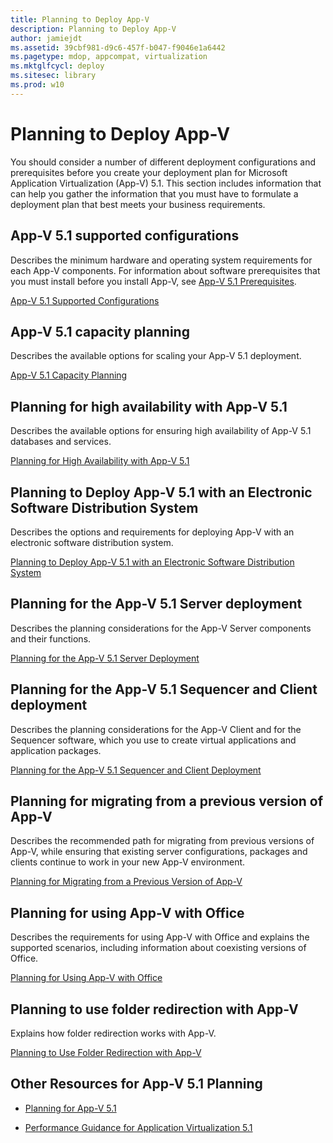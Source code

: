 ```yaml
---
title: Planning to Deploy App-V
description: Planning to Deploy App-V
author: jamiejdt
ms.assetid: 39cbf981-d9c6-457f-b047-f9046e1a6442
ms.pagetype: mdop, appcompat, virtualization
ms.mktglfcycl: deploy
ms.sitesec: library
ms.prod: w10
---
```



# Planning to Deploy App-V


You should consider a number of different deployment configurations and prerequisites before you create your deployment plan for Microsoft Application Virtualization (App-V) 5.1. This section includes information that can help you gather the information that you must have to formulate a deployment plan that best meets your business requirements.

## <a href="" id="---------app-v-5-1-supported-configurations"></a> App-V 5.1 supported configurations


Describes the minimum hardware and operating system requirements for each App-V components. For information about software prerequisites that you must install before you install App-V, see [App-V 5.1 Prerequisites](app-v-51-prerequisites.md).

[App-V 5.1 Supported Configurations](app-v-51-supported-configurations.md)

## App-V 5.1 capacity planning


Describes the available options for scaling your App-V 5.1 deployment.

[App-V 5.1 Capacity Planning](app-v-51-capacity-planning.md)

## Planning for high availability with App-V 5.1


Describes the available options for ensuring high availability of App-V 5.1 databases and services.

[Planning for High Availability with App-V 5.1](planning-for-high-availability-with-app-v-51.md)

## Planning to Deploy App-V 5.1 with an Electronic Software Distribution System


Describes the options and requirements for deploying App-V with an electronic software distribution system.

[Planning to Deploy App-V 5.1 with an Electronic Software Distribution System](planning-to-deploy-app-v-51-with-an-electronic-software-distribution-system.md)

## Planning for the App-V 5.1 Server deployment


Describes the planning considerations for the App-V Server components and their functions.

[Planning for the App-V 5.1 Server Deployment](planning-for-the-app-v-51-server-deployment.md)

## Planning for the App-V 5.1 Sequencer and Client deployment


Describes the planning considerations for the App-V Client and for the Sequencer software, which you use to create virtual applications and application packages.

[Planning for the App-V 5.1 Sequencer and Client Deployment](planning-for-the-app-v-51-sequencer-and-client-deployment.md)

## Planning for migrating from a previous version of App-V


Describes the recommended path for migrating from previous versions of App-V, while ensuring that existing server configurations, packages and clients continue to work in your new App-V environment.

[Planning for Migrating from a Previous Version of App-V](planning-for-migrating-from-a-previous-version-of-app-v51.md)

## Planning for using App-V with Office


Describes the requirements for using App-V with Office and explains the supported scenarios, including information about coexisting versions of Office.

[Planning for Using App-V with Office](planning-for-using-app-v-with-office51.md)

## Planning to use folder redirection with App-V


Explains how folder redirection works with App-V.

[Planning to Use Folder Redirection with App-V](planning-to-use-folder-redirection-with-app-v51.md)

## <a href="" id="other-resources-for-app-v-5-1-planning-"></a>Other Resources for App-V 5.1 Planning


-   [Planning for App-V 5.1](planning-for-app-v-51.md)

-   [Performance Guidance for Application Virtualization 5.1](performance-guidance-for-application-virtualization-51.md)

 

 





